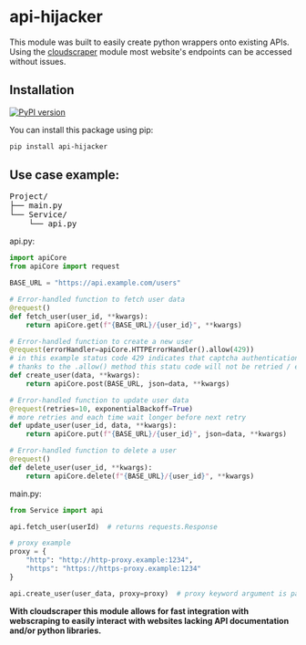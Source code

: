 # api-hijacker

This module was built to easily create python wrappers onto existing APIs.\
Using the [cloudscraper](https://github.com/VeNoMouS/cloudscraper) module most website's endpoints can be accessed without issues.

## Installation 

[![PyPI version](https://img.shields.io/pypi/v/api-hijacker.svg)](https://pypi.org/project/api-hijacker/)

You can install this package using pip:
```sh
pip install api-hijacker
```

## Use case example:

<pre>
Project/
├── main.py
└── Service/
    └── api.py
</pre>

api.py:
```python
import apiCore
from apiCore import request

BASE_URL = "https://api.example.com/users"

# Error-handled function to fetch user data
@request()
def fetch_user(user_id, **kwargs):
    return apiCore.get(f"{BASE_URL}/{user_id}", **kwargs)

# Error-handled function to create a new user
@request(errorHandler=apiCore.HTTPErrorHandler().allow(429))
# in this example status code 429 indicates that captcha authentication is required
# thanks to the .allow() method this statu code will not be retried / excepted
def create_user(data, **kwargs):
    return apiCore.post(BASE_URL, json=data, **kwargs)

# Error-handled function to update user data
@request(retries=10, exponentialBackoff=True)
# more retries and each time wait longer before next retry
def update_user(user_id, data, **kwargs):
    return apiCore.put(f"{BASE_URL}/{user_id}", json=data, **kwargs)

# Error-handled function to delete a user
@request()
def delete_user(user_id, **kwargs):
    return apiCore.delete(f"{BASE_URL}/{user_id}", **kwargs)
```

main.py:
```python
from Service import api

api.fetch_user(userId)  # returns requests.Response

# proxy example
proxy = {
    "http": "http://http-proxy.example:1234",
    "https": "https://https-proxy.example:1234"
}

api.create_user(user_data, proxy=proxy)  # proxy keyword argument is passed to handle.request()

```

**With cloudscraper this module allows for fast integration with webscraping to easily interact with websites lacking API documentation and/or python libraries.**